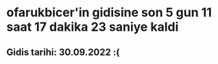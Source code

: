 # ofarukbicer'in gidisine son 5 gun 11 saat 17 dakika 23 saniye kaldi

## Gidis tarihi: 30.09.2022 :(